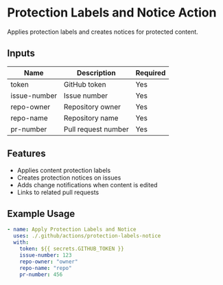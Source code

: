 # Protection Labels and Notice Action

Applies protection labels and creates notices for protected content.

## Inputs

| Name | Description | Required |
|------|-------------|----------|
| token | GitHub token | Yes |
| issue-number | Issue number | Yes |
| repo-owner | Repository owner | Yes |
| repo-name | Repository name | Yes |
| pr-number | Pull request number | Yes |

## Features

- Applies content protection labels
- Creates protection notices on issues
- Adds change notifications when content is edited
- Links to related pull requests

## Example Usage

```yaml
- name: Apply Protection Labels and Notice
  uses: ./.github/actions/protection-labels-notice
  with:
    token: ${{ secrets.GITHUB_TOKEN }}
    issue-number: 123
    repo-owner: "owner"
    repo-name: "repo"
    pr-number: 456
```
